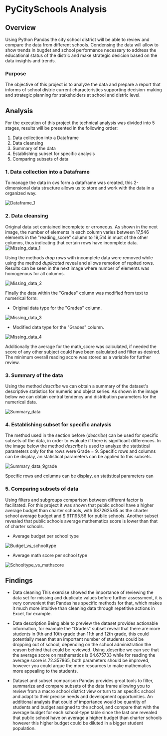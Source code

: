 # PyCitySchools Analysis
## Overview
Using Python Pandas the city school district will be able to review and compare the data from different schools. Condensing the data will allow to show trends in bugdet and school performance necessary to address the educational status of the distric and make strategic desicion based on the data insights and trends.

### Purpose
The objective of this project is to analyze the data and prepare a report that informs of school distric current characteristics supporting decision-making and strategic planning for stakeholders at school and distric level.

## Analysis
For the execution of this project the technical analysis was divided into 5 stages, results will be presented in the following order:
1. Data collection into a Dataframe
2. Data cleansing
3. Summary of the data
4. Establishing subset for specific analysis
5. Comparing subsets of data

### 1. Data collection into a Dataframe
To manage the data in cvs form a dataframe was created, this 2-dimensional data structure allows us to store and work with the data in a organized way.

![Dataframe_1](https://github.com/Li11iana/PyCitySchools/blob/main/Resources/Images/Dataframe_1.png)

### 2. Data cleansing
Original data set contained incomplete or erroneous. 
As shown in the next image, the number of elements in each column varies between 17,546 elements in the "reading_score" column to 19,514 in must of the other columns, thus indicating that certain rows have incomplete data. 
![Missing_data_1](https://github.com/Li11iana/PyCitySchools/blob/main/Resources/Images/Missing_data_1.png)

Using the methods *drop* rows with incomplete data were removed while using the method *duplicated* reveal and allows remotion of repited rows. Results can be seen in the next image where number of elements was homogenous for all columns.

![Missing_data_2](https://github.com/Li11iana/PyCitySchools/blob/main/Resources/Images/Missing_data_2.png)

Finally the data within the "Grades" column was modified from text to numerical form:

- Original data type for the "Grades" column.

![Missing_data_3](https://github.com/Li11iana/PyCitySchools/blob/main/Resources/Images/Missing_data_3.png)

- Modified data type for the "Grades" column.

![Missing_data_4](https://github.com/Li11iana/PyCitySchools/blob/main/Resources/Images/Missing_data_4.png)

Additionally the average for the math_score was calculated, if needed the score of any other subject could have been calculated and filter as desired. The minimum overall reading score was stored as a variable for further review.

### 3. Summary of the data
Using the method *describe* we can obtain a summary of the dataset's descriptive statistics for numeric and object series. As shown in the image below we can obtain central tendency and distribution parameters for the numerical data. 

![Summary_data](https://github.com/Li11iana/PyCitySchools/blob/main/Resources/Images/Summary_data.png)
 
### 4. Establishing subset for specific analysis
The method used in the section before (*describe*) can be used for specific subsets of the data, in order to evaluate if there is significant differences. In the image below the method *describe* is used to analyze the statistical parameters only for the rows were Grade = 9. Specific rows and columns can be display, an statistical parameters can be applied to this subsets.

![Summary_data_9grade](https://github.com/Li11iana/PyCitySchools/blob/main/Resources/Images/Summary_data_9grade.png)

Specific rows and columns can be display, an statistical parameters can

### 5. Comparing subsets of data
Using filters and subgroups comparison between different factor is facilitated. For this project it was shown that public school have a higher average budget than charter schools, with $872625.65 as the charter school average budget and $ 911195.56 for public schools.
Another subset revealed that public schools average mathematics score is lower than that of charter schools.
- Average budget per school type

![Budget_vs_schooltype](https://github.com/Li11iana/PyCitySchools/blob/main/Resources/Images/Budget_vs_schooltype.png)

- Average math score per school type

![Schooltype_vs_mathscore](https://github.com/Li11iana/PyCitySchools/blob/main/Resources/Images/Schooltype_vs_mathscore.png)

## Findings

- Data cleaning
This exercise showed the importance of reviewing the data set for missing and duplicate values before further assessment, it is very convenient that Pandas has specific methods for that, which makes it much more intuitive than cleaning data through repetitive actions in Excel, for example. 

- Data description 
Being able to preview the dataset provides actionable information, for example the "Grades" subset reveal that there are more students in 9th and 10th grade than 11th and 12th grade, this could potentially mean that an important number of students could be dropping out of school, depending on the school administration the reason behind that could be reviewed. Using .describe we can see that the average score on mathematics is 64.675733 while for reading the average score is 72.357865, both parameters should be improved, however you could argue the more resources to make mathematics more appealing to the students.

- Dataset and subset comparison
Pandas provides great tools to filter, summarize and compare subsets of the data frame allowing you to review from a macro school district view or turn to an specific school and adapt to their precise needs and development opportunities. An additional analysis that could of importance would be quantity of students and budget assigned to the school, and compare that with the average budget for each school-type table since the last one revealed that public school have on average a higher budget than charter schools however this higher budget could be diluted in a bigger student population.
